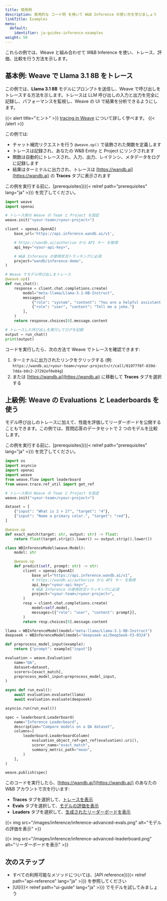 ```yaml
---
title: 使用例
description: 実用的な コード例 を用いて W&B Inference の使い方を学びましょう
linkTitle: Examples
menu:
  default:
    identifier: ja-guides-inference-examples
weight: 50
---
```


これらの例では、Weave と組み合わせて W&B Inference を使い、トレース、評価、比較を行う方法を示します。

## 基本例: Weave で Llama 3.1 8B をトレース

この例では、**Llama 3.1 8B** モデルにプロンプトを送信し、Weave で呼び出しをトレースする方法を示します。トレースは LLM 呼び出しの入力と出力を完全に記録し、パフォーマンスを監視し、Weave の UI で結果を分析できるようにします。

{{< alert title="ヒント" >}}
[tracing in Weave](https://weave-docs.wandb.ai/guides/tracking/tracing) について詳しく学べます。
{{< /alert >}}

この例では:
- チャット補完リクエストを行う `@weave.op()` で装飾された関数を定義します
- トレースは記録され、あなたの W&B Entity と Project にリンクされます
- 関数は自動的にトレースされ、入力、出力、レイテンシ、メタデータをログに記録します
- 結果はターミナルに出力され、トレースは [https://wandb.ai](https://wandb.ai) の **Traces** タブに表示されます

この例を実行する前に、[prerequisites]({{< relref path="prerequisites" lang="ja" >}}) を完了してください。

```python
import weave
import openai

# トレース用の Weave の Team と Project を設定
weave.init("<your-team>/<your-project>")

client = openai.OpenAI(
    base_url='https://api.inference.wandb.ai/v1',

    # https://wandb.ai/authorize から API キー を取得
    api_key="<your-api-key>",

    # W&B Inference の使用状況トラッキングに必須
    project="wandb/inference-demo",
)

# Weave でモデル呼び出しをトレース
@weave.op()
def run_chat():
    response = client.chat.completions.create(
        model="meta-llama/Llama-3.1-8B-Instruct",
        messages=[
            {"role": "system", "content": "You are a helpful assistant."},
            {"role": "user", "content": "Tell me a joke."}
        ],
    )
    return response.choices[0].message.content

# トレースした呼び出しを実行してログを記録
output = run_chat()
print(output)
```

コードを実行したら、次の方法で Weave でトレースを確認できます:
1. ターミナルに出力されたリンクをクリックする (例: `https://wandb.ai/<your-team>/<your-project>/r/call/01977f8f-839d-7dda-b0c2-27292ef0e04g`)
2. または [https://wandb.ai](https://wandb.ai) に移動して **Traces** タブを選択する

## 上級例: Weave の Evaluations と Leaderboards を使う

モデル呼び出しのトレースに加えて、性能を評価してリーダーボードを公開することもできます。この例では、質問応答のデータセットで 2 つのモデルを比較します。

この例を実行する前に、[prerequisites]({{< relref path="prerequisites" lang="ja" >}}) を完了してください。

```python
import os
import asyncio
import openai
import weave
from weave.flow import leaderboard
from weave.trace.ref_util import get_ref

# トレース用の Weave の Team と Project を設定
weave.init("<your-team>/<your-project>")

dataset = [
    {"input": "What is 2 + 2?", "target": "4"},
    {"input": "Name a primary color.", "target": "red"},
]

@weave.op
def exact_match(target: str, output: str) -> float:
    return float(target.strip().lower() == output.strip().lower())

class WBInferenceModel(weave.Model):
    model: str

    @weave.op
    def predict(self, prompt: str) -> str:
        client = openai.OpenAI(
            base_url="https://api.inference.wandb.ai/v1",
            # https://wandb.ai/authorize から API キー を取得
            api_key="<your-api-key>",
            # W&B Inference の使用状況トラッキングに必須
            project="<your-team>/<your-project>",
        )
        resp = client.chat.completions.create(
            model=self.model,
            messages=[{"role": "user", "content": prompt}],
        )
        return resp.choices[0].message.content

llama = WBInferenceModel(model="meta-llama/Llama-3.1-8B-Instruct")
deepseek = WBInferenceModel(model="deepseek-ai/DeepSeek-V3-0324")

def preprocess_model_input(example):
    return {"prompt": example["input"]}

evaluation = weave.Evaluation(
    name="QA",
    dataset=dataset,
    scorers=[exact_match],
    preprocess_model_input=preprocess_model_input,
)

async def run_eval():
    await evaluation.evaluate(llama)
    await evaluation.evaluate(deepseek)

asyncio.run(run_eval())

spec = leaderboard.Leaderboard(
    name="Inference Leaderboard",
    description="Compare models on a QA dataset",
    columns=[
        leaderboard.LeaderboardColumn(
            evaluation_object_ref=get_ref(evaluation).uri(),
            scorer_name="exact_match",
            summary_metric_path="mean",
        )
    ],
)

weave.publish(spec)
```

このコードを実行したら、[https://wandb.ai/](https://wandb.ai/) のあなたの W&B アカウントで次を行います:

- **Traces** タブを選択して、[トレースを表示](https://weave-docs.wandb.ai/guides/tracking/tracing)
- **Evals** タブを選択して、[モデルの評価を表示](https://weave-docs.wandb.ai/guides/core-types/evaluations)
- **Leaders** タブを選択して、[生成されたリーダーボードを表示](https://weave-docs.wandb.ai/guides/core-types/leaderboards)

{{< img src="/images/inference/inference-advanced-evals.png" alt="モデルの評価を表示" >}}

{{< img src="/images/inference/inference-advanced-leaderboard.png" alt="リーダーボードを表示" >}}

## 次のステップ

- すべての利用可能なメソッドについては、[API reference]({{< relref path="api-reference" lang="ja" >}}) を参照してください
- [UI]({{< relref path="ui-guide" lang="ja" >}}) でモデルを試してみましょう